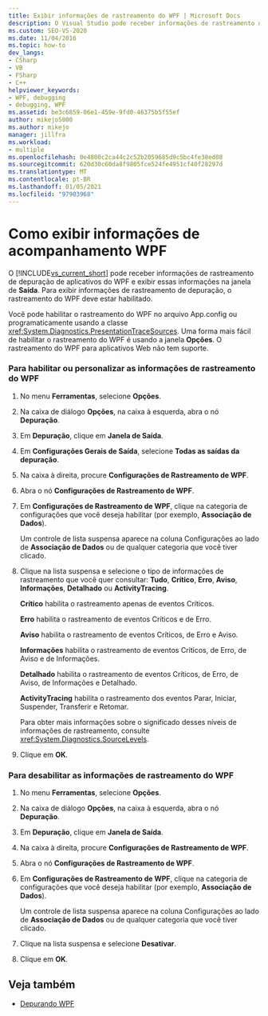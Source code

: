 ```yaml
---
title: Exibir informações de rastreamento do WPF | Microsoft Docs
description: O Visual Studio pode receber informações de rastreamento de depuração de aplicativos do WPF e exibi-los na janela de saída. Saiba como gerenciar e personalizar o rastreamento do WPF.
ms.custom: SEO-VS-2020
ms.date: 11/04/2016
ms.topic: how-to
dev_langs:
- CSharp
- VB
- FSharp
- C++
helpviewer_keywords:
- WPF, debugging
- debugging, WPF
ms.assetid: be3c6859-06e1-459e-9fd0-46375b5f55ef
author: mikejo5000
ms.author: mikejo
manager: jillfra
ms.workload:
- multiple
ms.openlocfilehash: 0e4800c2ca44c2c52b2059685d9c5bc4fe38ed08
ms.sourcegitcommit: 620d30c60da8f9805fce524fe4951cf40f28297d
ms.translationtype: MT
ms.contentlocale: pt-BR
ms.lasthandoff: 01/05/2021
ms.locfileid: "97903968"
---
```

# <a name="how-to-display-wpf-trace-information"></a>Como exibir informações de acompanhamento WPF
O [!INCLUDE[vs_current_short](../code-quality/includes/vs_current_short_md.md)] pode receber informações de rastreamento de depuração de aplicativos do WPF e exibir essas informações na janela de **Saída**. Para exibir informações de rastreamento de depuração, o rastreamento do WPF deve estar habilitado.

 Você pode habilitar o rastreamento do WPF no arquivo App.config ou programaticamente usando a classe <xref:System.Diagnostics.PresentationTraceSources>. Uma forma mais fácil de habilitar o rastreamento do WPF é usando a janela **Opções**. O rastreamento do WPF para aplicativos Web não tem suporte.

### <a name="to-enable-or-customize-wpf-trace-information"></a>Para habilitar ou personalizar as informações de rastreamento do WPF

1. No menu **Ferramentas**, selecione **Opções**.

2. Na caixa de diálogo **Opções**, na caixa à esquerda, abra o nó **Depuração**.

3. Em **Depuração**, clique em **Janela de Saída**.

4. Em **Configurações Gerais de Saída**, selecione **Todas as saídas da depuração**.

5. Na caixa à direita, procure **Configurações de Rastreamento de WPF**.

6. Abra o nó **Configurações de Rastreamento de WPF**.

7. Em **Configurações de Rastreamento de WPF**, clique na categoria de configurações que você deseja habilitar (por exemplo, **Associação de Dados**).

     Um controle de lista suspensa aparece na coluna Configurações ao lado de **Associação de Dados** ou de qualquer categoria que você tiver clicado.

8. Clique na lista suspensa e selecione o tipo de informações de rastreamento que você quer consultar: **Tudo**, **Crítico**, **Erro**, **Aviso**, **Informações**, **Detalhado** ou **ActivityTracing**.

     **Crítico** habilita o rastreamento apenas de eventos Críticos.

     **Erro** habilita o rastreamento de eventos Críticos e de Erro.

     **Aviso** habilita o rastreamento de eventos Críticos, de Erro e Aviso.

     **Informações** habilita o rastreamento de eventos Críticos, de Erro, de Aviso e de Informações.

     **Detalhado** habilita o rastreamento de eventos Críticos, de Erro, de Aviso, de Informações e Detalhado.

     **ActivityTracing** habilita o rastreamento dos eventos Parar, Iniciar, Suspender, Transferir e Retomar.

     Para obter mais informações sobre o significado desses níveis de informações de rastreamento, consulte <xref:System.Diagnostics.SourceLevels>.

9. Clique em **OK**.

### <a name="to-disable-wpf-trace-information"></a>Para desabilitar as informações de rastreamento do WPF

1. No menu **Ferramentas**, selecione **Opções**.

2. Na caixa de diálogo **Opções**, na caixa à esquerda, abra o nó **Depuração**.

3. Em **Depuração**, clique em **Janela de Saída**.

4. Na caixa à direita, procure **Configurações de Rastreamento de WPF**.

5. Abra o nó **Configurações de Rastreamento de WPF**.

6. Em **Configurações de Rastreamento de WPF**, clique na categoria de configurações que você deseja habilitar (por exemplo, **Associação de Dados**).

     Um controle de lista suspensa aparece na coluna Configurações ao lado de **Associação de Dados** ou de qualquer categoria que você tiver clicado.

7. Clique na lista suspensa e selecione **Desativar**.

8. Clique em **OK**.

## <a name="see-also"></a>Veja também
- [Depurando WPF](../debugger/debugging-wpf.md)